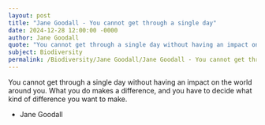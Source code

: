 ```yaml
---
layout: post
title: "Jane Goodall - You cannot get through a single day"
date: 2024-12-28 12:00:00 -0000
author: Jane Goodall
quote: "You cannot get through a single day without having an impact on the world around you. What you do makes a difference, and you have to decide what kind of difference you want to make."
subject: Biodiversity
permalink: /Biodiversity/Jane Goodall/Jane Goodall - You cannot get through a single day
---
```


You cannot get through a single day without having an impact on the world around you. What you do makes a difference, and you have to decide what kind of difference you want to make.

- Jane Goodall
